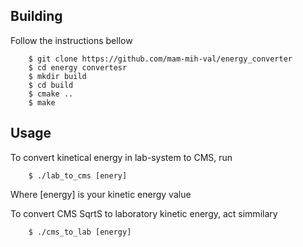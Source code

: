 ## Building 
Follow the instructions bellow
```
    $ git clone https://github.com/mam-mih-val/energy_converter
    $ cd energy convertesr
    $ mkdir build
    $ cd build
    $ cmake ..
    $ make
```    
## Usage
To convert kinetical energy in lab-system to CMS, run
```
    $ ./lab_to_cms [enery]
```
Where [energy] is your kinetic energy value

To convert CMS  SqrtS to laboratory kinetic energy, act simmilary
```
    $ ./cms_to_lab [energy]
```
